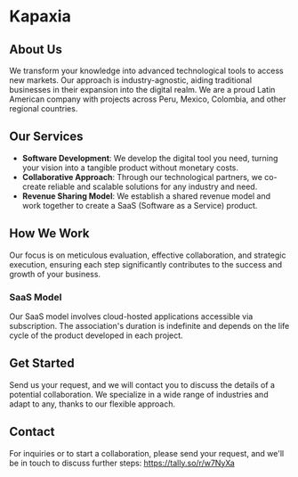# Kapaxia

## About Us
We transform your knowledge into advanced technological tools to access new markets. Our approach is industry-agnostic, aiding traditional businesses in their expansion into the digital realm. We are a proud Latin American company with projects across Peru, Mexico, Colombia, and other regional countries.

## Our Services
- **Software Development**: We develop the digital tool you need, turning your vision into a tangible product without monetary costs.
- **Collaborative Approach**: Through our technological partners, we co-create reliable and scalable solutions for any industry and need.
- **Revenue Sharing Model**: We establish a shared revenue model and work together to create a SaaS (Software as a Service) product.

## How We Work
Our focus is on meticulous evaluation, effective collaboration, and strategic execution, ensuring each step significantly contributes to the success and growth of your business.

### SaaS Model
Our SaaS model involves cloud-hosted applications accessible via subscription. The association's duration is indefinite and depends on the life cycle of the product developed in each project.

## Get Started
Send us your request, and we will contact you to discuss the details of a potential collaboration. We specialize in a wide range of industries and adapt to any, thanks to our flexible approach.

## Contact
For inquiries or to start a collaboration, please send your request, and we'll be in touch to discuss further steps: https://tally.so/r/w7NyXa
